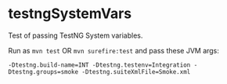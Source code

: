 testngSystemVars
================

Test of passing TestNG System variables.

Run as  ```mvn test```  OR  ```mvn surefire:test```  and pass these JVM args:

```-Dtestng.build-name=INT -Dtestng.testenv=Integration -Dtestng.groups=smoke -Dtestng.suiteXmlFile=Smoke.xml```
